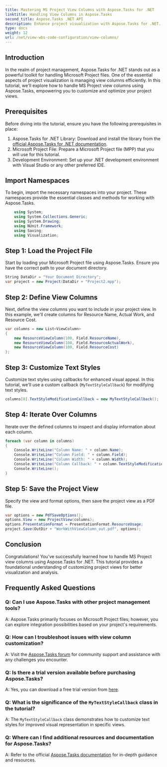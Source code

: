 ```yaml
---
title: Mastering MS Project View Columns with Aspose.Tasks for .NET
linktitle: Handling View Columns in Aspose.Tasks
second_title: Aspose.Tasks .NET API
description: Enhance project visualization with Aspose.Tasks for .NET. Learn to handle MS Project view columns step-by-step. Boost efficiency and customization.
type: docs
weight: 12
url: /net/view-wbs-code-configuration/view-columns/
---
```

## Introduction
In the realm of project management, Aspose.Tasks for .NET stands out as a powerful toolkit for handling Microsoft Project files. One of the essential aspects of project visualization is managing view columns efficiently. In this tutorial, we'll explore how to handle MS Project view columns using Aspose.Tasks, empowering you to customize and optimize your project views.
## Prerequisites
Before diving into the tutorial, ensure you have the following prerequisites in place:
1. Aspose.Tasks for .NET Library: Download and install the library from the [official Aspose.Tasks for .NET documentation](https://reference.aspose.com/tasks/net/).
2. Microsoft Project File: Prepare a Microsoft Project file (MPP) that you will use for this tutorial.
3. Development Environment: Set up your .NET development environment with Visual Studio or any other preferred IDE.
## Import Namespaces
To begin, import the necessary namespaces into your project. These namespaces provide the essential classes and methods for working with Aspose.Tasks.
```csharp
    using System;
    using System.Collections.Generic;
    using System.Drawing;
    using NUnit.Framework;
    using Saving;
    using Visualization;
```
## Step 1: Load the Project File
Start by loading your Microsoft Project file using Aspose.Tasks. Ensure you have the correct path to your document directory.
```csharp
String DataDir = "Your Document Directory";
var project = new Project(DataDir + "Project2.mpp");
```
## Step 2: Define View Columns
Next, define the view columns you want to include in your project view. In this example, we'll create columns for Resource Name, Actual Work, and Resource Cost.
```csharp
var columns = new List<ViewColumn>
{
    new ResourceViewColumn(100, Field.ResourceName),
    new ResourceViewColumn(100, Field.ResourceActualWork),
    new ResourceViewColumn(100, Field.ResourceCost)
};
```
## Step 3: Customize Text Styles
Customize text styles using callbacks for enhanced visual appeal. In this tutorial, we'll use a custom callback (`MyTextStyleCallback`) for modifying text styles.
```csharp
columns[0].TextStyleModificationCallback = new MyTextStyleCallback();
```
## Step 4: Iterate Over Columns
Iterate over the defined columns to inspect and display information about each column.
```csharp
foreach (var column in columns)
{
    Console.WriteLine("Column Name: " + column.Name);
    Console.WriteLine("Column Field: " + column.Field);
    Console.WriteLine("Column Width: " + column.Width);
    Console.WriteLine("Column Callback: " + column.TextStyleModificationCallback);
    Console.WriteLine();
}
```
## Step 5: Save the Project View
Specify the view and format options, then save the project view as a PDF file.
```csharp
var options = new PdfSaveOptions();
options.View = new ProjectView(columns);
options.PresentationFormat = PresentationFormat.ResourceUsage;
project.Save(OutDir + "WorkWithViewColumn_out.pdf", options);
```
## Conclusion
Congratulations! You've successfully learned how to handle MS Project view columns using Aspose.Tasks for .NET. This tutorial provides a foundational understanding of customizing project views for better visualization and analysis.

## Frequently Asked Questions
### Q: Can I use Aspose.Tasks with other project management tools?
A: Aspose.Tasks primarily focuses on Microsoft Project files; however, you can explore integration possibilities based on your project's requirements.
### Q: How can I troubleshoot issues with view column customization?
A: Visit the [Aspose.Tasks forum](https://forum.aspose.com/c/tasks/15) for community support and assistance with any challenges you encounter.
### Q: Is there a trial version available before purchasing Aspose.Tasks?
A: Yes, you can download a free trial version from [here](https://releases.aspose.com/).
### Q: What is the significance of the `MyTextStyleCallback` class in the tutorial?
A: The `MyTextStyleCallback` class demonstrates how to customize text styles for improved visual representation in specific views.
### Q: Where can I find additional resources and documentation for Aspose.Tasks?
A: Refer to the official [Aspose.Tasks documentation](https://reference.aspose.com/tasks/net/) for in-depth guidance and resources.